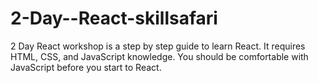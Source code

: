 # 2-Day--React-skillsafari
2 Day React workshop is a step by step guide to learn React. It requires HTML, CSS, and JavaScript knowledge. You should be comfortable with JavaScript before you start to React. 
